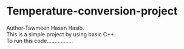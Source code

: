 # Temperature-conversion-project
Author-Tawmeen Hasan Hasib.
<br>
This is a simple project by using basic C++.
<br>
To run this code.................
